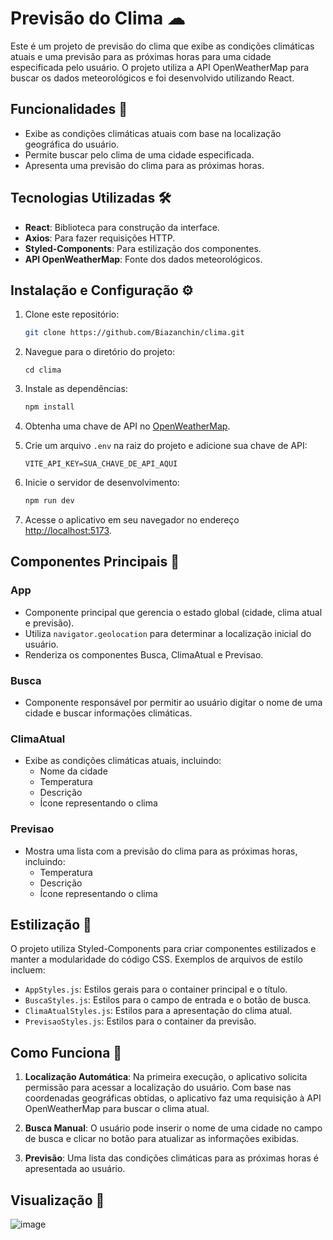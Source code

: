 # Previsão do Clima ☁

Este é um projeto de previsão do clima que exibe as condições climáticas atuais e uma previsão para as próximas horas para uma cidade especificada pelo usuário. O projeto utiliza a API OpenWeatherMap para buscar os dados meteorológicos e foi desenvolvido utilizando React.

## Funcionalidades 🚀

- Exibe as condições climáticas atuais com base na localização geográfica do usuário.
- Permite buscar pelo clima de uma cidade especificada.
- Apresenta uma previsão do clima para as próximas horas.

## Tecnologias Utilizadas 🛠

- **React**: Biblioteca para construção da interface.
- **Axios**: Para fazer requisições HTTP.
- **Styled-Components**: Para estilização dos componentes.
- **API OpenWeatherMap**: Fonte dos dados meteorológicos.

## Instalação e Configuração ⚙

1. Clone este repositório:

   ```bash
   git clone https://github.com/Biazanchin/clima.git
   ```

2. Navegue para o diretório do projeto:

   ```
   cd clima
   ```

3. Instale as dependências:

   ```bash
   npm install
   ```

4. Obtenha uma chave de API no [OpenWeatherMap](https://openweathermap.org/).

5. Crie um arquivo `.env` na raiz do projeto e adicione sua chave de API:

   ```env
   VITE_API_KEY=SUA_CHAVE_DE_API_AQUI
   ```

6. Inicie o servidor de desenvolvimento:

   ```bash
   npm run dev
   ```

7. Acesse o aplicativo em seu navegador no endereço [http://localhost:5173](http://localhost:5173).

## Componentes Principais 📂

### App

- Componente principal que gerencia o estado global (cidade, clima atual e previsão).
- Utiliza `navigator.geolocation` para determinar a localização inicial do usuário.
- Renderiza os componentes Busca, ClimaAtual e Previsao.

### Busca

- Componente responsável por permitir ao usuário digitar o nome de uma cidade e buscar informações climáticas.

### ClimaAtual

- Exibe as condições climáticas atuais, incluindo:
  - Nome da cidade
  - Temperatura
  - Descrição
  - Ícone representando o clima

### Previsao

- Mostra uma lista com a previsão do clima para as próximas horas, incluindo:
  - Temperatura
  - Descrição
  - Ícone representando o clima

## Estilização 🎨

O projeto utiliza Styled-Components para criar componentes estilizados e manter a modularidade do código CSS. Exemplos de arquivos de estilo incluem:

- `AppStyles.js`: Estilos gerais para o container principal e o título.
- `BuscaStyles.js`: Estilos para o campo de entrada e o botão de busca.
- `ClimaAtualStyles.js`: Estilos para a apresentação do clima atual.
- `PrevisaoStyles.js`: Estilos para o container da previsão.

## Como Funciona 📖

1. **Localização Automática**: Na primeira execução, o aplicativo solicita permissão para acessar a localização do usuário. Com base nas coordenadas geográficas obtidas, o aplicativo faz uma requisição à API OpenWeatherMap para buscar o clima atual.

2. **Busca Manual**: O usuário pode inserir o nome de uma cidade no campo de busca e clicar no botão para atualizar as informações exibidas.

3. **Previsão**: Uma lista das condições climáticas para as próximas horas é apresentada ao usuário.

## Visualização 👀

![image](https://github.com/user-attachments/assets/913d3711-642b-4b18-a564-87831ee79a75)

